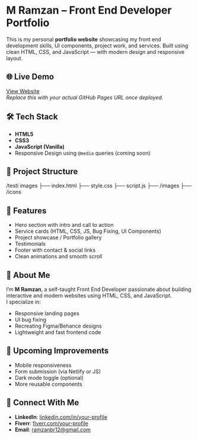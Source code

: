 # M Ramzan – Front End Developer Portfolio

This is my personal **portfolio website** showcasing my front end development skills, UI components, project work, and services. Built using clean HTML, CSS, and JavaScript — with modern design and responsive layout.

## 🌐 Live Demo

[View Website](https://your-username.github.io/your-repo-name/)  
*Replace this with your actual GitHub Pages URL once deployed.*

## 🛠️ Tech Stack

- **HTML5**
- **CSS3**
- **JavaScript (Vanilla)**
- Responsive Design using `@media` queries (coming soon)

## 📁 Project Structure

/testi images ├── index.html ├── style.css ├── script.js ├── /images ├── /icons

## 📱 Features

- Hero section with intro and call to action
- Service cards (HTML, CSS, JS, Bug Fixing, UI Components)
- Project showcase / Portfolio gallery
- Testimonials
- Footer with contact & social links
- Clean animations and smooth scroll

## 💼 About Me

I’m **M Ramzan**, a self-taught Front End Developer passionate about building interactive and modern websites using HTML, CSS, and JavaScript.  
I specialize in:

- Responsive landing pages  
- UI bug fixing  
- Recreating Figma/Behance designs  
- Lightweight and fast frontend code  

## 🔧 Upcoming Improvements

- Mobile responsiveness
- Form submission (via Netlify or JS)
- Dark mode toggle (optional)
- More reusable components

## 🔗 Connect With Me

- **LinkedIn**: [linkedin.com/in/your-profile](https://linkedin.com)
- **Fiverr**: [fiverr.com/your-profile](https://fiverr.com)
- **Email**: ramzanbr12@gmail.com
